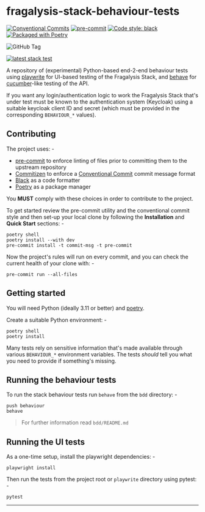 # fragalysis-stack-behaviour-tests

[![Conventional Commits](https://img.shields.io/badge/Conventional%20Commits-1.0.0-yellow.svg)](https://conventionalcommits.org)
[![pre-commit](https://img.shields.io/badge/pre--commit-enabled-brightgreen?logo=pre-commit&logoColor=white)](https://github.com/pre-commit/pre-commit)
[![Code style: black](https://img.shields.io/badge/code%20style-black-000000.svg)](https://github.com/psf/black)
[![Packaged with Poetry](https://img.shields.io/badge/packaging-poetry-cyan.svg)](https://python-poetry.org/)

![GitHub Tag](https://img.shields.io/github/v/tag/xchem/fragalysis-stack-behaviour-tests)

[![latest stack test](https://github.com/xchem/fragalysis-stack-behaviour-tests/actions/workflows/latest-stack-test.yaml/badge.svg)](https://github.com/xchem/fragalysis-stack-behaviour-tests/actions/workflows/latest-stack-test.yaml)

A repository of (experimental) Python-based end-2-end behaviour tests using [playwrite]
for UI-based testing of the Fragalysis Stack, and [behave] for [cucumber]-like testing
of the API.

If you want any login/authentication logic to work the Fragalysis Stack that's
under test must be known to the authentication system (Keycloak) using a suitable
keycloak client ID and secret (which must be provided in the corresponding
`BEHAVIOUR_*` values).

## Contributing

The project uses: -

- [pre-commit] to enforce linting of files prior to committing them to the
  upstream repository
- [Commitizen] to enforce a [Conventional Commit] commit message format
- [Black] as a code formatter
- [Poetry] as a package manager

You **MUST** comply with these choices in order to  contribute to the project.

To get started review the pre-commit utility and the conventional commit style
and then set-up your local clone by following the **Installation** and
**Quick Start** sections: -

    poetry shell
    poetry install --with dev
    pre-commit install -t commit-msg -t pre-commit

Now the project's rules will run on every commit, and you can check the
current health of your clone with: -

    pre-commit run --all-files

## Getting started

You will need Python (ideally 3.11 or better) and [poetry].

Create a suitable Python environment: -

    poetry shell
    poetry install

Many tests rely on sensitive information that's made available through various
`BEHAVIOUR_*` environment variables. The tests _should_ tell you what you need to
provide if something's missing.

## Running the behaviour tests

To run the stack behaviour tests run `behave` from the `bdd` directory: -

    push behaviour
    behave

>   For further information read `bdd/README.md`

## Running the UI tests

As a one-time setup, install the playwright dependencies: -

    playwright install

Then run the tests from the project root or `playwrite` directory using pytest: -

    pytest

---

[behave]: https://behave.readthedocs.io/en/latest/
[black]: https://black.readthedocs.io/en/stable
[commitizen]: https://commitizen-tools.github.io/commitizen/
[conventional commit]: https://www.conventionalcommits.org/en/v1.0.0/
[cucumber]: https://cucumber.io/
[playwrite]: https://playwright.dev/python/docs/intro
[pre-commit]: https://pre-commit.com
[poetry]: https://python-poetry.org/
